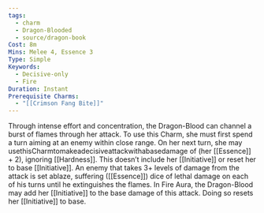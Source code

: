 ```yaml
---
tags:
  - charm
  - Dragon-Blooded
  - source/dragon-book
Cost: 8m
Mins: Melee 4, Essence 3
Type: Simple
Keywords:
  - Decisive-only
  - Fire
Duration: Instant
Prerequisite Charms:
  - "[[Crimson Fang Bite]]"
---
```

Through intense effort and concentration, the Dragon-Blood can channel a burst of flames through her attack. To use this Charm, she must first spend a turn aiming at an enemy within close range. On her next turn, she may usethisCharmtomakeadecisiveattackwithabasedamage of (her [[Essence]] + 2), ignoring [[Hardness]]. This doesn’t include her [[Initiative]] or reset her to base [[Initiative]]. An enemy that takes 3+ levels of damage from the attack is set ablaze, suffering ([[Essence]]) dice of lethal damage on each of his turns until he extinguishes the flames. In Fire Aura, the Dragon-Blood may add her [[Initiative]] to the base damage of this attack. Doing so resets her [[Initiative]] to base.